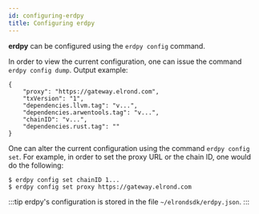 ```yaml
---
id: configuring-erdpy
title: Configuring erdpy
---
```


**erdpy** can be configured using the `erdpy config` command.

In order to view the current configuration, one can issue the command `erdpy config dump`. Output example:

```
{
    "proxy": "https://gateway.elrond.com",
    "txVersion": "1",
    "dependencies.llvm.tag": "v...",
    "dependencies.arwentools.tag": "v...",
    "chainID": "v...",
    "dependencies.rust.tag": ""
}
```

One can alter the current configuration using the command `erdpy config set`. For example, in order to set the proxy URL or the chain ID, one would do the following:

```
$ erdpy config set chainID 1...
$ erdpy config set proxy https://gateway.elrond.com
```

:::tip
erdpy's configuration is stored in the file `~/elrondsdk/erdpy.json`.
:::
